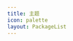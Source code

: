 ```yaml
---
title: 主题
icon: palette
layout: PackageList
---
```


<ProjectPanel v-for="item in themeConfig" v-bind="item" />

<script setup lang="ts">
import themeConfig from '@theme-config'
</script>
